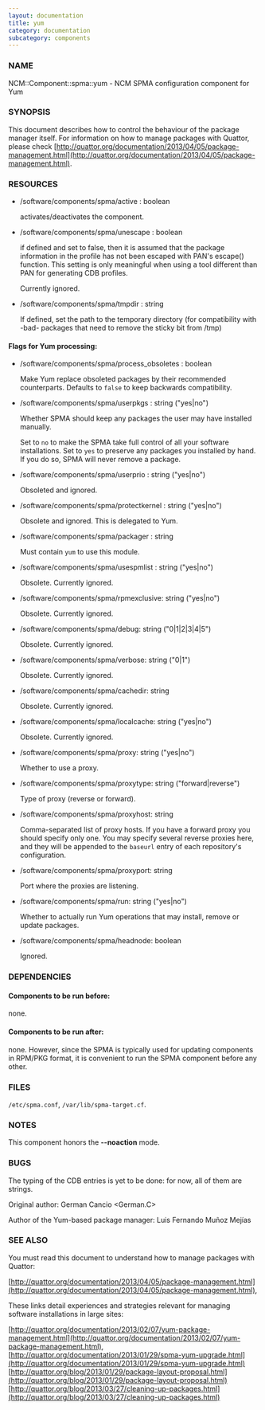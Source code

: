 ```yaml
---
layout: documentation
title: yum
category: documentation
subcategory: components
---
```

### NAME

NCM::Component::spma::yum - NCM SPMA configuration component for Yum

### SYNOPSIS

This document describes how to control the behaviour of the package
manager itself.  For information on how to manage packages with
Quattor, please check
[http://quattor.org/documentation/2013/04/05/package-management.html](http://quattor.org/documentation/2013/04/05/package-management.html).

### RESOURCES

- /software/components/spma/active : boolean

    activates/deactivates the component.

- /software/components/spma/unescape : boolean

    if defined and set to false, then it is assumed that the package information in
    the profile has not been escaped with PAN's escape() function. This setting is
    only meaningful when using a tool different than PAN for generating CDB
    profiles.

    Currently ignored.

- /software/components/spma/tmpdir : string

    If defined, set the path to the temporary directory (for compatibility
    with -bad- packages that need to remove the sticky bit from /tmp)

#### Flags for Yum processing:

- /software/components/spma/process\_obsoletes : boolean

    Make Yum replace obsoleted packages by their recommended counterparts.
    Defaults to `false` to keep backwards compatibility.

- /software/components/spma/userpkgs : string ("yes|no")

    Whether SPMA should keep any packages the user may have installed
    manually.

    Set to `no` to make the SPMA take full control of all your software
    installations.  Set to `yes` to preserve any packages you installed
    by hand.  If you do so, SPMA will never remove a package.

- /software/components/spma/userprio : string ("yes|no")

    Obsoleted and ignored.

- /software/components/spma/protectkernel : string ("yes|no")

    Obsolete and ignored.  This is delegated to Yum.

- /software/components/spma/packager : string

    Must contain `yum` to use this module.

- /software/components/spma/usespmlist : string ("yes|no")

    Obsolete.  Currently ignored.

- /software/components/spma/rpmexclusive: string ("yes|no")

    Obsolete.  Currently ignored.

- /software/components/spma/debug: string ("0|1|2|3|4|5")

    Obsolete.  Currently ignored.

- /software/components/spma/verbose: string ("0|1")

    Obsolete.  Currently ignored.

- /software/components/spma/cachedir: string

    Obsolete.  Currently ignored.

- /software/components/spma/localcache: string ("yes|no")

    Obsolete.  Currently ignored.

- /software/components/spma/proxy: string ("yes|no")

    Whether to use a proxy.

- /software/components/spma/proxytype: string ("forward|reverse")

    Type of proxy (reverse or forward).

- /software/components/spma/proxyhost: string

    Comma-separated list of proxy hosts.  If you have a forward proxy you
    should specify only one.  You may specify several reverse proxies
    here, and they will be appended to the `baseurl` entry of each
    repository's configuration.

- /software/components/spma/proxyport: string

    Port where the proxies are listening.

- /software/components/spma/run: string ("yes|no")

    Whether to actually run Yum operations that may install, remove or
    update packages.

- /software/components/spma/headnode: boolean

    Ignored.

### DEPENDENCIES

#### Components to be run before:

none.

#### Components to be run after:

none. However, since the SPMA is typically used for updating components
in RPM/PKG format, it is convenient to run the SPMA component before any
other.

### FILES

`/etc/spma.conf`, `/var/lib/spma-target.cf`.

### NOTES

This component honors the __\--noaction__ mode.

### BUGS

The typing of the CDB entries is yet to be done: for now, all of them are
strings.

Original author: German Cancio <German.C>

Author of the Yum-based package manager: Luis Fernando Muñoz Mejías

### SEE ALSO

You must read this document to understand how to manage packages
with Quattor:

[http://quattor.org/documentation/2013/04/05/package-management.html](http://quattor.org/documentation/2013/04/05/package-management.html),

These links detail experiences and strategies relevant for managing
software installations in large sites:

[http://quattor.org/documentation/2013/02/07/yum-package-management.html](http://quattor.org/documentation/2013/02/07/yum-package-management.html),
[http://quattor.org/documentation/2013/01/29/spma-yum-upgrade.html](http://quattor.org/documentation/2013/01/29/spma-yum-upgrade.html)
[http://quattor.org/blog/2013/01/29/package-layout-proposal.html](http://quattor.org/blog/2013/01/29/package-layout-proposal.html)
[http://quattor.org/blog/2013/03/27/cleaning-up-packages.html](http://quattor.org/blog/2013/03/27/cleaning-up-packages.html)
